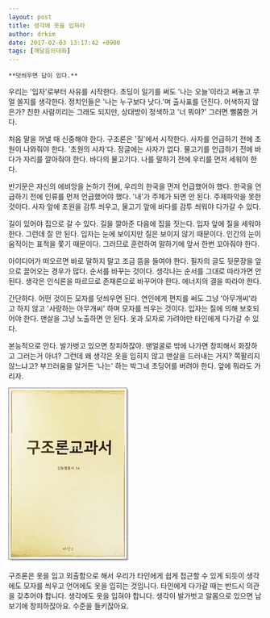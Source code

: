 ```yaml
---
layout: post
title: 생각에 옷을 입혀라
author: drkim
date: 2017-02-03 13:17:42 +0900
tags: [깨달음의대화]
---
```

 


    **덧씌우면 답이 있다.**

  


우리는 '입자'로부터 사유를 시작한다. 초딩이 일기를 써도 '나는 오늘'이라고 써놓고 무얼 쓸지를 생각한다. 정치인들은 '나는 누구보다 낫다.'며 출사표를 던진다. 어색하지 않은가? 친한 사람끼리는 그래도 되지만, 상대방이 정색하고 '너 뭐야?' 그러면 뻘쭘한 거다. 

  


처음 말을 꺼낼 때 신중해야 한다. 구조론은 '질'에서 시작한다. 사자를 언급하기 전에 초원이 나와줘야 한다. '초원의 사자'다. 정글에는 사자가 없다. 물고기를 언급하기 전에 바다가 자리를 깔아줘야 한다. 바다의 물고기다. 나를 말하기 전에 우리를 먼저 세워야 한다. 

  


반기문은 자신의 에비앙을 논하기 전에, 우리의 한국을 먼저 언급했어야 했다. 한국을 언급하기 전에 인류를 먼저 언급했어야 했다. '내'가 주제가 되면 안 된다. 주제파악을 못한 것이다. 사자 앞에 초원을 감투 씌우고, 물고기 앞에 바다를 감투 씌워야 다가갈 수 있다. 

  


길이 있어야 집으로 갈 수 있다. 길을 깔아준 다음에 집을 짓는다. 입자 앞에 질을 세워야 한다. 그런데 잘 안 된다. 입자는 눈에 보이지만 질은 보이지 않기 때문이다. 인간의 눈이 움직이는 표적을 쫓기 때문이다. 그러므로 훈련하여 말하기에 앞서 한번 꼬아줘야 한다. 

  


아이디어가 떠오르면 바로 말하지 말고 조금 뜸을 들여야 한다. 필자의 글도 뒷문장을 앞으로 끌어오는 경우가 많다. 순서를 바꾸는 것이다. 생각나는 순서를 그대로 따라가면 안 된다. 생각은 인식론을 따르므로 존재론으로 바꾸어야 한다. 에너지의 결을 따라야 한다. 

  


간단하다. 어떤 것이든 모자를 덧씌우면 된다. 연인에게 편지를 써도 그냥 '아무개씨'라고 하지 않고 '사랑하는 아무개씨' 하며 모자를 씌우는 것이다. 입자는 질에 의해 보호되어야 한다. 맨살을 그냥 노출하면 안 된다. 옷과 모자로 가려야만 타인에게 다가갈 수 있다. 

  


본능적으로 안다. 발가벗고 있으면 창피하잖아. 맨얼굴로 밖에 나가면 창피해서 화장하고 그러는거 아녀? 그런데 왜 생각은 옷을 입히지 않고 맨살을 드러내는 거지? 쪽팔리지 않느냐고? 부끄러움을 알거든 '나는' 하는 박그네 초딩어를 버려야 한다. 앞에 뭐라도 가리자. 

  



 ![](/files/attach/images/198/837/805/20170108_234810.jpg) 

  


구조론은 옷을 입고 외출함으로 해서 우리가 타인에게 쉽게 접근할 수 있게 되듯이 생각에도 모자를 씌우고 언어에도 옷을 입히는 것입니다. 타인에게 다가갈 때는 반드시 의관을 갖추어야 합니다. 생각에도 옷을 입혀야 합니다. 생각이 발가벗고 알몸으로 있으면 남보기에 창피하잖아요. 수준을 들키잖아요.